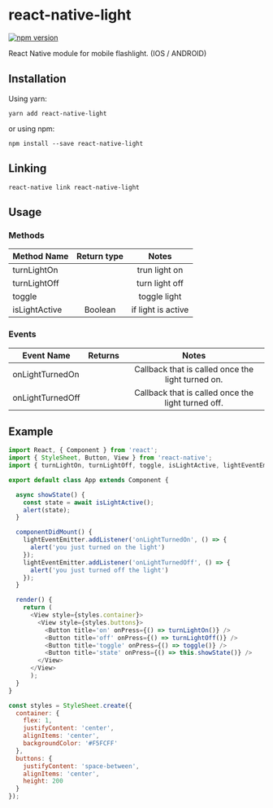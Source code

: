 # react-native-light

[![npm version](https://badge.fury.io/js/react-native-light.svg)](http://badge.fury.io/js/react-native-light)

React Native module for mobile flashlight. (IOS / ANDROID)

## Installation

Using yarn:

```shell
yarn add react-native-light
```

or using npm:

```shell
npm install --save react-native-light
```

## Linking

```shell
react-native link react-native-light
```

## Usage

### Methods
| Method Name | Return type | Notes |
| ---- | :-----: |:-------: |
| turnLightOn |  | trun light on |
| turnLightOff |  | turn light off |
| toggle |  |toggle light |
| isLightActive | Boolean | if light is active |

### Events
| Event Name | Returns | Notes |
| ---- | :-----: |:-------: |
| onLightTurnedOn |  | Callback that is called once the light turned on. |
| onLightTurnedOff |  | Callback that is called once the light turned off. |

## Example
```js
import React, { Component } from 'react';
import { StyleSheet, Button, View } from 'react-native';
import { turnLightOn, turnLightOff, toggle, isLightActive, lightEventEmitter } from "react-native-light";

export default class App extends Component {  

  async showState() {
    const state = await isLightActive();
    alert(state);
  }

  componentDidMount() {
    lightEventEmitter.addListener('onLightTurnedOn', () => {
      alert('you just turned on the light')
    });
    lightEventEmitter.addListener('onLightTurnedOff', () => {
      alert('you just turned off the light')
    });
  }

  render() {
    return (
      <View style={styles.container}>
        <View style={styles.buttons}>
          <Button title='on' onPress={() => turnLightOn()} />
          <Button title='off' onPress={() => turnLightOff()} />
          <Button title='toggle' onPress={() => toggle()} />
          <Button title='state' onPress={() => this.showState()} />
        </View>
      </View>
      );
  }
}

const styles = StyleSheet.create({
  container: {
    flex: 1,
    justifyContent: 'center',
    alignItems: 'center',
    backgroundColor: '#F5FCFF'
  },
  buttons: {
    justifyContent: 'space-between',
    alignItems: 'center',
    height: 200
  }
});
```

